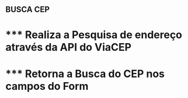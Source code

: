 ## BUSCA CEP
# *** Realiza a Pesquisa de endereço através da API do ViaCEP
# *** Retorna a Busca do CEP nos campos do Form
